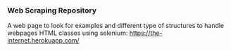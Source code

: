 ### Web Scraping Repository

A web page to look for examples and different type of structures to handle webpages HTML classes using selenium: https://the-internet.herokuapp.com/ 


